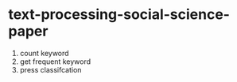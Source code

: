 # text-processing-social-science-paper

1. count keyword
2. get frequent keyword
3. press classifcation
